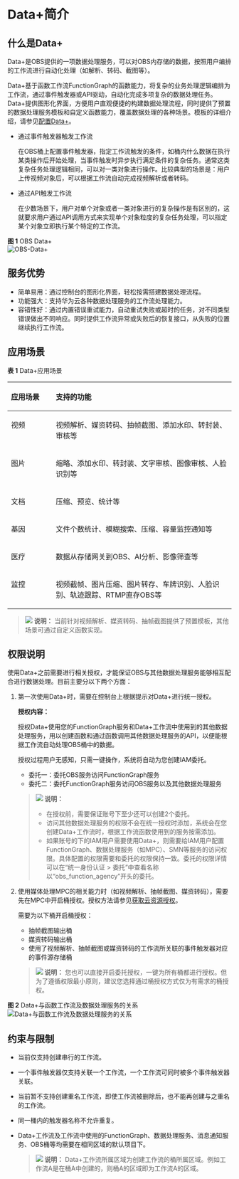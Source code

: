 # Data+简介<a name="obs_03_0352"></a>

## 什么是Data+<a name="section137608564386"></a>

Data+是OBS提供的一项数据处理服务，可以对OBS内存储的数据，按照用户编排的工作流进行自动化处理（如解析、转码、截图等）。

Data+基于函数工作流FunctionGraph的函数能力，将复杂的业务处理逻辑编排为工作流，通过事件触发器或API驱动，自动化完成多项复杂的数据处理任务。Data+提供图形化界面，方便用户直观便捷的构建数据处理流程，同时提供了预置的数据处理服务模板和自定义函数能力，覆盖数据处理的各种场景。模板的详细介绍，请参见[配置Data+](配置Data+.md)。

-   通过事件触发器触发工作流

    在OBS桶上配置事件触发器，指定工作流触发的条件，如桶内什么数据在执行某类操作后开始处理，当事件触发时异步执行满足条件的复杂任务。通常这类复杂任务处理逻辑相同，可以对一类对象进行操作。比较典型的场景是：用户上传视频对象后，可以根据工作流自动完成视频解析或者转码。

-   通过API触发工作流

    在少数场景下，用户对单个对象或者一类对象进行的复杂操作是有区别的，这就要求用户通过API调用方式来实现单个对象粒度的复杂任务处理，可以指定某个对象立即执行某个特定的工作流。


**图 1**  OBS Data+<a name="fig42171324122617"></a>  
![](figures/OBS-Data+.png "OBS-Data+")

## 服务优势<a name="section82020231717"></a>

-   简单易用：通过控制台的图形化界面，轻松按需搭建数据处理流程。
-   功能强大：支持华为云各种数据处理服务的工作流处理能力。
-   容错性好：通过内置错误重试能力，自动重试失败或超时的任务，对不同类型错误做出不同响应。同时提供工作流异常或失败后的恢复接口，从失败的位置继续执行工作流。

## 应用场景<a name="section19871121981713"></a>

**表 1**  Data+应用场景

<a name="table68668190438"></a>
<table><thead align="left"><tr id="row986612197431"><th class="cellrowborder" valign="top" width="20%" id="mcps1.2.3.1.1"><p id="p1886641918435"><a name="p1886641918435"></a><a name="p1886641918435"></a>应用场景</p>
</th>
<th class="cellrowborder" valign="top" width="80%" id="mcps1.2.3.1.2"><p id="p138660198435"><a name="p138660198435"></a><a name="p138660198435"></a>支持的功能</p>
</th>
</tr>
</thead>
<tbody><tr id="row11866151915435"><td class="cellrowborder" valign="top" width="20%" headers="mcps1.2.3.1.1 "><p id="p17866719194313"><a name="p17866719194313"></a><a name="p17866719194313"></a>视频</p>
</td>
<td class="cellrowborder" valign="top" width="80%" headers="mcps1.2.3.1.2 "><p id="p14866181914314"><a name="p14866181914314"></a><a name="p14866181914314"></a>视频解析、媒资转码、抽帧截图、添加水印、转封装、审核等</p>
</td>
</tr>
<tr id="row188661019174316"><td class="cellrowborder" valign="top" width="20%" headers="mcps1.2.3.1.1 "><p id="p1386621916434"><a name="p1386621916434"></a><a name="p1386621916434"></a>图片</p>
</td>
<td class="cellrowborder" valign="top" width="80%" headers="mcps1.2.3.1.2 "><p id="p168661919134315"><a name="p168661919134315"></a><a name="p168661919134315"></a>缩略、添加水印、转封装、文字审核、图像审核、人脸识别等</p>
</td>
</tr>
<tr id="row5866519174317"><td class="cellrowborder" valign="top" width="20%" headers="mcps1.2.3.1.1 "><p id="p18669197435"><a name="p18669197435"></a><a name="p18669197435"></a>文档</p>
</td>
<td class="cellrowborder" valign="top" width="80%" headers="mcps1.2.3.1.2 "><p id="p11866219194314"><a name="p11866219194314"></a><a name="p11866219194314"></a>压缩、预览、统计等</p>
</td>
</tr>
<tr id="row1386681913436"><td class="cellrowborder" valign="top" width="20%" headers="mcps1.2.3.1.1 "><p id="p3866171994311"><a name="p3866171994311"></a><a name="p3866171994311"></a>基因</p>
</td>
<td class="cellrowborder" valign="top" width="80%" headers="mcps1.2.3.1.2 "><p id="p10866219114311"><a name="p10866219114311"></a><a name="p10866219114311"></a>文件个数统计、模糊搜索、压缩、容量监控通知等</p>
</td>
</tr>
<tr id="row686611920434"><td class="cellrowborder" valign="top" width="20%" headers="mcps1.2.3.1.1 "><p id="p16866151914435"><a name="p16866151914435"></a><a name="p16866151914435"></a>医疗</p>
</td>
<td class="cellrowborder" valign="top" width="80%" headers="mcps1.2.3.1.2 "><p id="p486661934319"><a name="p486661934319"></a><a name="p486661934319"></a>数据从存储网关到OBS、AI分析、影像筛查等</p>
</td>
</tr>
<tr id="row11866819204313"><td class="cellrowborder" valign="top" width="20%" headers="mcps1.2.3.1.1 "><p id="p1686601954317"><a name="p1686601954317"></a><a name="p1686601954317"></a>监控</p>
</td>
<td class="cellrowborder" valign="top" width="80%" headers="mcps1.2.3.1.2 "><p id="p178661419164313"><a name="p178661419164313"></a><a name="p178661419164313"></a>视频截帧、图片压缩、图片转存、车牌识别、人脸识别、轨迹跟踪、RTMP直存OBS等</p>
</td>
</tr>
</tbody>
</table>

>![](public_sys-resources/icon-note.gif) **说明：** 
>当前针对视频解析、媒资转码、抽帧截图提供了预置模板，其他场景可通过自定义函数实现。

## 权限说明<a name="section1611520389420"></a>

使用Data+之前需要进行相关授权，才能保证OBS与其他数据处理服务能够相互配合进行数据处理。目前主要分以下两个方面：

1.  第一次使用Data+时，需要在控制台上根据提示对Data+进行统一授权。

    **授权内容：**

    授权Data+使用您的FunctionGraph服务和Data+工作流中使用到的其他数据处理服务，用以创建函数和通过函数调用其他数据处理服务的API，以便能根据工作流自动处理OBS桶中的数据。

    授权过程用户无感知，只需一键操作，系统将自动为您创建IAM委托。

    -   委托一：委托OBS服务访问FunctionGraph服务
    -   委托二：委托FunctionGraph服务访问OBS服务以及其他数据处理服务

    >![](public_sys-resources/icon-note.gif) **说明：** 
    >-   在授权前，需要保证账号下至少还可以创建2个委托。
    >-   访问其他数据处理服务的权限不会在统一授权时添加，系统会在您创建Data+工作流时，根据工作流函数使用到的服务按需添加。
    >-   如果账号的下的IAM用户需要使用Data+，则需要给IAM用户配置FunctionGraph、数据处理服务（如MPC）、SMN等服务的访问权限。具体配置的权限需要和委托的权限保持一致。委托的权限详情可以在“统一身份认证 \> 委托”中查看名称以“obs\_function\_agency”开头的委托。

2.  使用媒体处理MPC的相关能力时（如视频解析、抽帧截图、媒资转码），需要先在MPC中开启桶授权。授权方法请参见[获取云资源授权](https://support.huaweicloud.com/usermanual-mpc/mpc010003.html)。

    需要为以下桶开启桶授权：

    -   抽帧截图输出桶
    -   媒资转码输出桶
    -   使用了视频解析、抽帧截图或媒资转码的工作流所关联的事件触发器对应的事件源存储桶

    >![](public_sys-resources/icon-note.gif) **说明：** 
    >您也可以直接开启委托授权，一键为所有桶都进行授权。但为了遵循权限最小原则，建议您选择通过桶授权方式仅为有需求的桶授权。


**图 2**  Data+与函数工作流及数据处理服务的关系<a name="fig6608989334"></a>  
![](figures/Data+与函数工作流及数据处理服务的关系.png "Data+与函数工作流及数据处理服务的关系")

## 约束与限制<a name="section132518418211"></a>

-   当前仅支持创建串行的工作流。
-   一个事件触发器仅支持关联一个工作流，一个工作流可同时被多个事件触发器关联。
-   当前暂不支持创建重名工作流，即使工作流被删除后，也不能再创建与之重名的工作流。
-   同一桶内的触发器名称不允许重复。
-   Data+工作流及工作流中使用的FunctionGraph、数据处理服务、消息通知服务、OBS桶等均需要在相同区域的默认项目下。

    >![](public_sys-resources/icon-note.gif) **说明：** 
    >Data+工作流所属区域为创建工作流的桶所属区域。例如工作流A是在桶A中创建的，则桶A的区域即为工作流A的区域。


